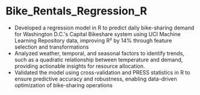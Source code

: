# Bike_Rentals_Regression_R

* Developed a regression model in R to predict daily bike-sharing demand for Washington D.C.'s Capital Bikeshare system using UCI Machine Learning Repository data, improving R² by 14% through feature selection and transformations
* Analyzed weather, temporal, and seasonal factors to identify trends, such as a quadratic relationship between temperature and demand, providing actionable insights for resource allocation.
* Validated the model using cross-validation and PRESS statistics in R to ensure predictive accuracy and robustness, enabling data-driven optimization of bike-sharing operations
